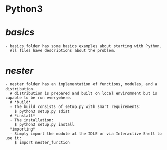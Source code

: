 # Python3
  
   # *basics*
    - basics folder has some basics examples about starting with Python. 
      All files have descriptions about the problem.

   # *nester*
    - nester folder has an implementation of functions, modules, and a distribution. 
      A distribution is prepared and built on local enviromnent but is capable to be run everywhere. 
      # *build*
      - The build consists of setup.py with smart requirements:
        $ python3 setup.py sdist
      # *install*
      - The installation:
        $ python3 setup.py install
      *importing*
      - Simply import the module at the IDLE or via Interactive Shell to use it:
        $ import nester_function

